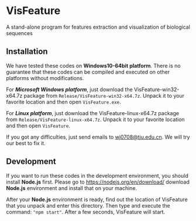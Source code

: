 # VisFeature
A stand-alone program for features extraction and visualization of biological sequences

## Installation

We have tested these codes on **Windows10-64bit platform**. There is no guarantee that these codes can be compiled and executed on other platforms without modifications.

For ***Microsoft Windows platform***, just download the VisFeature-win32-x64.7z package from `Release/VisFeature-win32-x64.7z`. Unpack it to your favorite location and then open `VisFeature.exe`.

For ***Linux platform***, just download the VisFeature-linux-x64.7z package from `Release/VisFeature-linux-x64.7z`. Unpack it to your favorite location and then open `VisFeature`.

If you got any difficulties, just send emails to wj0708@tju.edu.cn. We will try our best to fix it.

## Development
If you want to run these codes in the development environment, you should install **Node.js** first. Please go to https://nodejs.org/en/download/ download **Node.js** environment and install that on your machine.

After your **Node.js** environment is ready, find out the location of VisFeature that you unpack and enter this directory. Then type and execute the command: `"npm start"`. After a few seconds, VisFeature will start.
